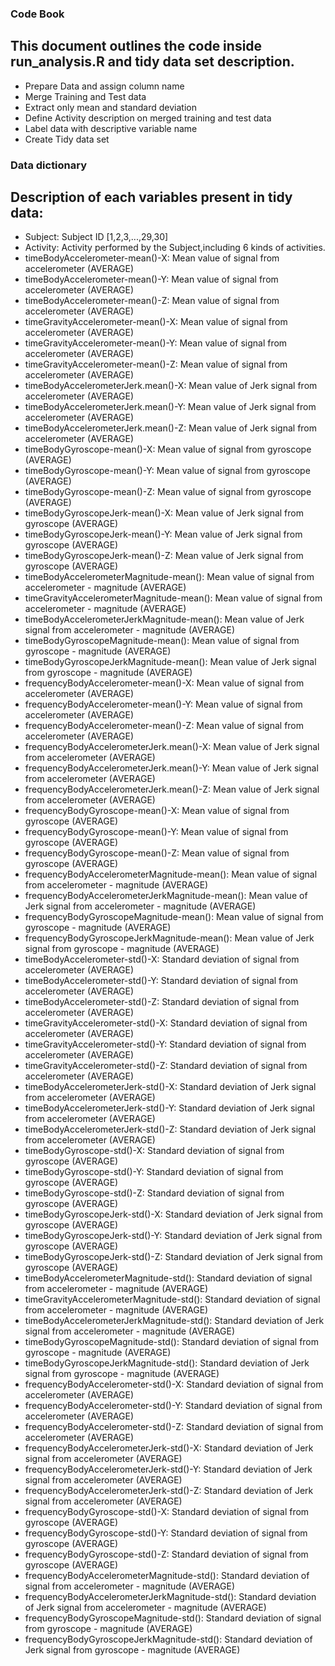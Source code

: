 ### Code Book
## This document outlines the code inside run_analysis.R and tidy data set description.

* Prepare Data and assign column name
* Merge Training and Test data
* Extract only mean and standard deviation
* Define Activity description on merged training and test data
* Label data with descriptive variable name
* Create Tidy data set



### Data dictionary
## Description of each variables present in tidy data:

* Subject: Subject ID [1,2,3,...,29,30]
* Activity: Activity performed by the Subject,including 6 kinds of activities.
* timeBodyAccelerometer-mean()-X: Mean value of signal from accelerometer (AVERAGE)
* timeBodyAccelerometer-mean()-Y: Mean value of signal from accelerometer (AVERAGE)
* timeBodyAccelerometer-mean()-Z: Mean value of signal from accelerometer (AVERAGE)
* timeGravityAccelerometer-mean()-X: Mean value of signal from accelerometer (AVERAGE)
* timeGravityAccelerometer-mean()-Y: Mean value of signal from accelerometer (AVERAGE)
* timeGravityAccelerometer-mean()-Z: Mean value of signal from accelerometer (AVERAGE)
* timeBodyAccelerometerJerk.mean()-X: Mean value of Jerk signal from accelerometer (AVERAGE)
* timeBodyAccelerometerJerk.mean()-Y: Mean value of Jerk signal from accelerometer (AVERAGE)
* timeBodyAccelerometerJerk.mean()-Z: Mean value of Jerk signal from accelerometer (AVERAGE)
* timeBodyGyroscope-mean()-X: Mean value of signal from gyroscope (AVERAGE)
* timeBodyGyroscope-mean()-Y: Mean value of signal from gyroscope (AVERAGE)
* timeBodyGyroscope-mean()-Z: Mean value of signal from gyroscope (AVERAGE)
* timeBodyGyroscopeJerk-mean()-X: Mean value of Jerk signal from gyroscope (AVERAGE)
* timeBodyGyroscopeJerk-mean()-Y: Mean value of Jerk signal from gyroscope (AVERAGE)
* timeBodyGyroscopeJerk-mean()-Z: Mean value of Jerk signal from gyroscope (AVERAGE)
* timeBodyAccelerometerMagnitude-mean(): Mean value of signal from accelerometer - magnitude (AVERAGE)
* timeGravityAccelerometerMagnitude-mean(): Mean value of signal from accelerometer - magnitude (AVERAGE)
* timeBodyAccelerometerJerkMagnitude-mean(): Mean value of Jerk signal from accelerometer - magnitude (AVERAGE)
* timeBodyGyroscopeMagnitude-mean(): Mean value of signal from gyroscope - magnitude (AVERAGE)
* timeBodyGyroscopeJerkMagnitude-mean(): Mean value of Jerk signal from gyroscope - magnitude (AVERAGE)
* frequencyBodyAccelerometer-mean()-X: Mean value of signal from accelerometer (AVERAGE)
* frequencyBodyAccelerometer-mean()-Y: Mean value of signal from accelerometer (AVERAGE)
* frequencyBodyAccelerometer-mean()-Z: Mean value of signal from accelerometer (AVERAGE)
* frequencyBodyAccelerometerJerk.mean()-X: Mean value of Jerk signal from accelerometer (AVERAGE)
* frequencyBodyAccelerometerJerk.mean()-Y: Mean value of Jerk signal from accelerometer (AVERAGE)
* frequencyBodyAccelerometerJerk.mean()-Z: Mean value of Jerk signal from accelerometer (AVERAGE)
* frequencyBodyGyroscope-mean()-X: Mean value of signal from gyroscope (AVERAGE)
* frequencyBodyGyroscope-mean()-Y: Mean value of signal from gyroscope (AVERAGE)
* frequencyBodyGyroscope-mean()-Z: Mean value of signal from gyroscope (AVERAGE)
* frequencyBodyAccelerometerMagnitude-mean(): Mean value of signal from accelerometer - magnitude (AVERAGE)
* frequencyBodyAccelerometerJerkMagnitude-mean(): Mean value of Jerk signal from accelerometer - magnitude (AVERAGE)
* frequencyBodyGyroscopeMagnitude-mean(): Mean value of signal from gyroscope - magnitude (AVERAGE)
* frequencyBodyGyroscopeJerkMagnitude-mean(): Mean value of Jerk signal from gyroscope - magnitude (AVERAGE)
* timeBodyAccelerometer-std()-X: Standard deviation of signal from accelerometer (AVERAGE)
* timeBodyAccelerometer-std()-Y: Standard deviation of signal from accelerometer (AVERAGE)
* timeBodyAccelerometer-std()-Z: Standard deviation of signal from accelerometer (AVERAGE)
* timeGravityAccelerometer-std()-X: Standard deviation of signal from accelerometer (AVERAGE)
* timeGravityAccelerometer-std()-Y: Standard deviation of signal from accelerometer (AVERAGE)
* timeGravityAccelerometer-std()-Z: Standard deviation of signal from accelerometer (AVERAGE)
* timeBodyAccelerometerJerk-std()-X: Standard deviation of Jerk signal from accelerometer (AVERAGE)
* timeBodyAccelerometerJerk-std()-Y: Standard deviation of Jerk signal from accelerometer (AVERAGE)
* timeBodyAccelerometerJerk-std()-Z: Standard deviation of Jerk signal from accelerometer (AVERAGE)
* timeBodyGyroscope-std()-X: Standard deviation of signal from gyroscope (AVERAGE)
* timeBodyGyroscope-std()-Y: Standard deviation of signal from gyroscope (AVERAGE)
* timeBodyGyroscope-std()-Z: Standard deviation of signal from gyroscope (AVERAGE)
* timeBodyGyroscopeJerk-std()-X: Standard deviation of Jerk signal from gyroscope (AVERAGE)
* timeBodyGyroscopeJerk-std()-Y: Standard deviation of Jerk signal from gyroscope (AVERAGE)
* timeBodyGyroscopeJerk-std()-Z: Standard deviation of Jerk signal from gyroscope (AVERAGE)
* timeBodyAccelerometerMagnitude-std(): Standard deviation of signal from accelerometer - magnitude (AVERAGE)
* timeGravityAccelerometerMagnitude-std(): Standard deviation of signal from accelerometer - magnitude (AVERAGE)
* timeBodyAccelerometerJerkMagnitude-std(): Standard deviation of Jerk signal from accelerometer - magnitude (AVERAGE)
* timeBodyGyroscopeMagnitude-std(): Standard deviation of signal from gyroscope - magnitude (AVERAGE)
* timeBodyGyroscopeJerkMagnitude-std(): Standard deviation of Jerk signal from gyroscope - magnitude (AVERAGE)
* frequencyBodyAccelerometer-std()-X: Standard deviation of signal from accelerometer (AVERAGE)
* frequencyBodyAccelerometer-std()-Y: Standard deviation of signal from accelerometer (AVERAGE)
* frequencyBodyAccelerometer-std()-Z: Standard deviation of signal from accelerometer (AVERAGE)
* frequencyBodyAccelerometerJerk-std()-X: Standard deviation of Jerk signal from accelerometer (AVERAGE)
* frequencyBodyAccelerometerJerk-std()-Y: Standard deviation of Jerk signal from accelerometer (AVERAGE)
* frequencyBodyAccelerometerJerk-std()-Z: Standard deviation of Jerk signal from accelerometer (AVERAGE)
* frequencyBodyGyroscope-std()-X: Standard deviation of signal from gyroscope (AVERAGE)
* frequencyBodyGyroscope-std()-Y: Standard deviation of signal from gyroscope (AVERAGE)
* frequencyBodyGyroscope-std()-Z: Standard deviation of signal from gyroscope (AVERAGE)
* frequencyBodyAccelerometerMagnitude-std(): Standard deviation of signal from accelerometer - magnitude (AVERAGE)
* frequencyBodyAccelerometerJerkMagnitude-std(): Standard deviation of Jerk signal from accelerometer - magnitude (AVERAGE)
* frequencyBodyGyroscopeMagnitude-std(): Standard deviation of signal from gyroscope - magnitude (AVERAGE)
* frequencyBodyGyroscopeJerkMagnitude-std(): Standard deviation of Jerk signal from gyroscope - magnitude (AVERAGE)